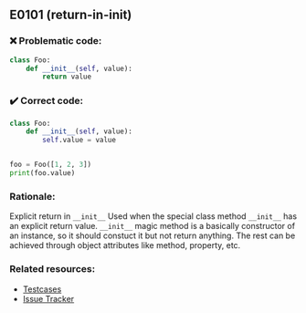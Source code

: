 ## E0101 (return-in-init)

### :x: Problematic code:

```python
class Foo:
    def __init__(self, value):
        return value
```

### :heavy_check_mark: Correct code:

```python
class Foo:
    def __init__(self, value):
        self.value = value


foo = Foo([1, 2, 3])
print(foo.value)
```

### Rationale:

Explicit return in `__init__`
Used when the special class method `__init__` has an explicit return value.
`__init__` magic method is a basically constructor of an instance, so it should
constuct it but not return anything. The rest can be achieved through object
attributes like method, property, etc.

### Related resources:

- [Testcases](https://github.com/PyCQA/pylint/blob/master/tests/functional/r/return_in_init.py)
- [Issue Tracker](https://github.com/PyCQA/pylint/issues?q=is%3Aissue+%22return-in-init%22+OR+%22E0101%22)
